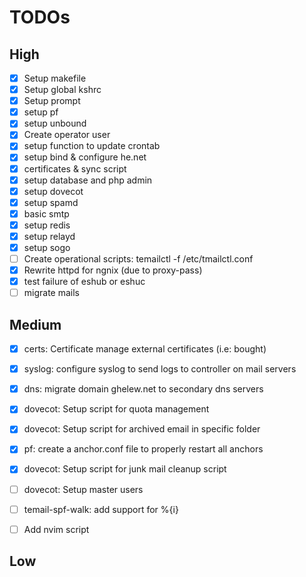 
# TODOs

## High
- [x] Setup makefile
- [x] Setup global kshrc
- [x] Setup prompt
- [x] setup pf
- [x] setup unbound
- [x] Create operator user
- [x] setup function to update crontab
- [x] setup bind & configure he.net
- [x] certificates & sync script
- [x] setup database and php admin
- [x] setup dovecot
- [x] setup spamd
- [x] basic smtp
- [x] setup redis
- [x] setup relayd
- [x] setup sogo
- [ ] Create operational scripts: temailctl -f /etc/tmailctl.conf
- [x] Rewrite httpd for ngnix (due to proxy-pass)
- [x] test failure of eshub or eshuc
- [ ] migrate mails

## Medium
- [x] certs: Certificate manage external certificates (i.e: bought)
- [x] syslog: configure syslog to send logs to controller on mail servers
- [x] dns: migrate domain ghelew.net to secondary dns servers 
- [x] dovecot: Setup script for quota management
- [x] dovecot: Setup script for archived email in specific folder
- [x] pf: create a anchor.conf file to properly restart all anchors
- [x] dovecot: Setup script for junk mail cleanup script
- [ ] dovecot: Setup master users
- [ ] temail-spf-walk: add support for %{i}
- [ ] Add nvim script



## Low
